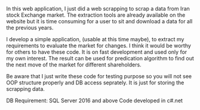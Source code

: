 In this web application, I just did a web scrapping to scrap a data from Iran stock Exchange market. The extraction tools are already available on the website but it is time consuming for a user to sit and download a data for all the previous years.

I develop a simple application, (usable at this time maybe), to extract my requirements to evaluate the market for changes.
I think it would be worthy for others to have these code. It is on fast development and used only for my own interest. The result can be used for predication algorithm to find out the next move of the market for different shareholders. 

Be aware that I just write these code for testing purpose so you will not see OOP structure properly and DB access seprately. It is just for storing the scrapping data. 

DB Requirement: SQL Server 2016 and above
Code developed in c#.net
